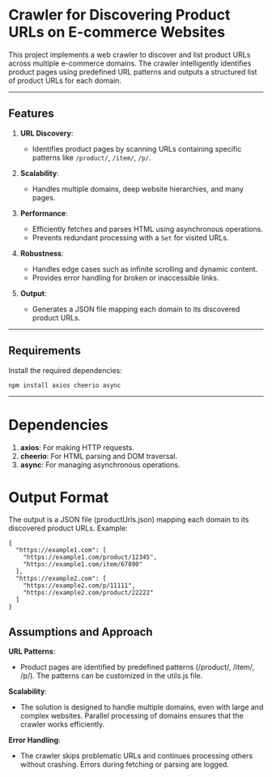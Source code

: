 # Crawler for Discovering Product URLs on E-commerce Websites

This project implements a web crawler to discover and list product URLs across multiple e-commerce domains. The crawler intelligently identifies product pages using predefined URL patterns and outputs a structured list of product URLs for each domain.

---

## Features

1. **URL Discovery**:
   - Identifies product pages by scanning URLs containing specific patterns like `/product/`, `/item/`, `/p/`.
   
2. **Scalability**:
   - Handles multiple domains, deep website hierarchies, and many pages.

3. **Performance**:
   - Efficiently fetches and parses HTML using asynchronous operations.
   - Prevents redundant processing with a `Set` for visited URLs.

4. **Robustness**:
   - Handles edge cases such as infinite scrolling and dynamic content.
   - Provides error handling for broken or inaccessible links.

5. **Output**:
   - Generates a JSON file mapping each domain to its discovered product URLs.

---

## Requirements

Install the required dependencies:

```
npm install axios cheerio async
```
---

# Dependencies
1. **axios**: For making HTTP requests.
2. **cheerio**: For HTML parsing and DOM traversal.
3. **async**: For managing asynchronous operations.

# Output Format
The output is a JSON file (productUrls.json) mapping each domain to its discovered product URLs. Example:

```
{
  "https://example1.com": [
    "https://example1.com/product/12345",
    "https://example1.com/item/67890"
  ],
  "https://example2.com": [
    "https://example2.com/p/11111",
    "https://example2.com/product/22222"
  ]
}
```

## Assumptions and Approach
**URL Patterns**:
- Product pages are identified by predefined patterns (/product/, /item/, /p/).
The patterns can be customized in the utils.js file.

**Scalability**:
- The solution is designed to handle multiple domains, even with large and complex websites.
Parallel processing of domains ensures that the crawler works efficiently.

**Error Handling**:
- The crawler skips problematic URLs and continues processing others without crashing.
Errors during fetching or parsing are logged.

